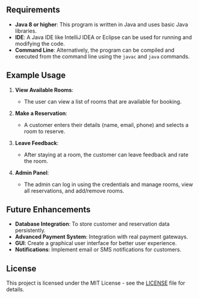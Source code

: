 
## Requirements

- **Java 8 or higher**: This program is written in Java and uses basic Java libraries.
- **IDE**: A Java IDE like IntelliJ IDEA or Eclipse can be used for running and modifying the code.
- **Command Line**: Alternatively, the program can be compiled and executed from the command line using the `javac` and `java` commands.

## Example Usage

1. **View Available Rooms**:
   - The user can view a list of rooms that are available for booking.
   
2. **Make a Reservation**:
   - A customer enters their details (name, email, phone) and selects a room to reserve.
   
3. **Leave Feedback**:
   - After staying at a room, the customer can leave feedback and rate the room.

4. **Admin Panel**:
   - The admin can log in using the credentials and manage rooms, view all reservations, and add/remove rooms.

## Future Enhancements

- **Database Integration**: To store customer and reservation data persistently.
- **Advanced Payment System**: Integration with real payment gateways.
- **GUI**: Create a graphical user interface for better user experience.
- **Notifications**: Implement email or SMS notifications for customers.

## License

This project is licensed under the MIT License - see the [LICENSE](LICENSE) file for details.


